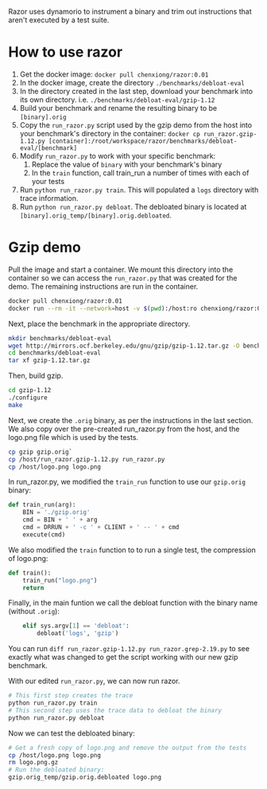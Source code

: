Razor uses dynamorio to instrument a binary and trim out instructions that
aren't executed by a test suite.

# How to use razor

1. Get the docker image: `docker pull chenxiong/razor:0.01`
1. In the docker image, create the directory `./benchmarks/debloat-eval`
1. In the directory created in the last step, download your benchmark into its
   own directory. i.e. `./benchmarks/debloat-eval/gzip-1.12`
1. Build your benchmark and rename the resulting binary to be `[binary].orig`
1. Copy the `run_razor.py` script used by the gzip demo from the host into your benchmark's
   directory in the container:
   `docker cp run_razor.gzip-1.12.py [container]:/root/workspace/razor/benchmarks/debloat-eval/[benchmark]`
1. Modify `run_razor.py` to work with your specific benchmark:
   1. Replace the value of `binary` with your benchmark's binary
   1. In the `train` function, call train_run a number of times with each of
      your tests
1. Run `python run_razor.py train`.  This will populated a `logs` directory
   with trace information.
1. Run `python run_razor.py debloat`.  The debloated binary is located at
   `[binary].orig_temp/[binary].orig.debloated`.

# Gzip demo

Pull the image and start a container.  We mount this directory into the
container so we can access the `run_razor.py` that was created for the demo.
The remaining instructions are run in the container.

```sh
docker pull chenxiong/razor:0.01
docker run --rm -it --network=host -v $(pwd):/host:ro chenxiong/razor:0.01 /bin/bash
```

Next, place the benchmark in the appropriate directory.

```sh
mkdir benchmarks/debloat-eval
wget http://mirrors.ocf.berkeley.edu/gnu/gzip/gzip-1.12.tar.gz -O benchmarks/debloat-eval/gzip-1.12.tar.gz
cd benchmarks/debloat-eval
tar xf gzip-1.12.tar.gz
```

Then, build gzip.

```sh
cd gzip-1.12
./configure
make
```

Next, we create the `.orig` binary, as per the instructions in the last
section.  We also copy over the pre-created run_razor.py from the host, and
the logo.png file which is used by the tests.

```sh
cp gzip gzip.orig`
cp /host/run_razor.gzip-1.12.py run_razor.py
cp /host/logo.png logo.png
```

In run_razor.py, we modified the `train_run` function to use our `gzip.orig`
binary:

```py
def train_run(arg):
    BIN = './gzip.orig'
    cmd = BIN + ' ' + arg
    cmd = DRRUN + ' -c ' + CLIENT + ' -- ' + cmd
    execute(cmd)
```

We also modified the `train` function to to run a single test, the compression
of logo.png:

```py
def train():
    train_run("logo.png")
    return
```

Finally, in the main funtion we call the debloat function with the binary name
(without `.orig`):

```py
    elif sys.argv[1] == 'debloat':
        debloat('logs', 'gzip')
```

You can run `diff run_razor.gzip-1.12.py run_razor.grep-2.19.py` to see exactly
what was changed to get the script working with our new gzip benchmark.

With our edited `run_razor.py`, we can now run razor.

```sh
# This first step creates the trace
python run_razor.py train
# This second step uses the trace data to debloat the binary
python run_razor.py debloat
```

Now we can test the debloated binary:

```sh
# Get a fresh copy of logo.png and remove the output from the tests
cp /host/logo.png logo.png
rm logo.png.gz
# Run the debloated binary:
gzip.orig_temp/gzip.orig.debloated logo.png
```
